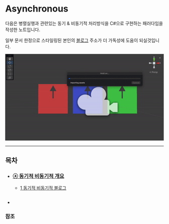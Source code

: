 # Asynchronous
다음은 병렬실행과 관련있는 동기 & 비동기적 처리방식을 C#으로 구현하는 패러다임을 작성한 노트입니다.

일부 문서 한정으로 스타일링된 본인의 [블로그](https://felipuss.tistory.com/) 주소가 더 가독성에 도움이 되실것입니다.

<div align="center">
	<img src="./img/RotateAsync.gif" width=625px>
</div>

---

## 목차

* ### [ⓐ 동기적 비동기적 개요](./)
  * [1 동기적 비동기적 블로그]()
    ```text

    ```
* 

### 참조